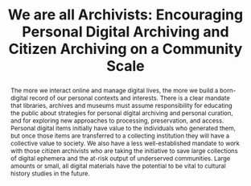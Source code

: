 ---
abstract: The more we interact online and manage digital lives, the more we build
  a born-digital record of our personal contexts and interests. There is a clear mandate
  that libraries, archives and museums must assume responsibility for educating the
  public about strategies for personal digital archiving and personal curation, and
  for exploring new approaches to processing, preservation, and access. Personal digital
  items initially have value to the individuals who generated them, but once those
  items are transferred to a collecting institution they will have a collective value
  to society. We also have a less well-established mandate to work with those citizen
  archivists who are taking the initiative to save large collections of digital ephemera
  and the at-risk output of underserved communities. Large amounts or small, all digital
  materials have the potential to be vital to cultural history studies in the future.
creators:
- Johnston, Leslie
date: null
document_url: https://services.phaidra.univie.ac.at/api/object/o:294250/download
grand_parent: iPRES
institutions: []
keywords:
- singapore
- personal digital archiving
- citizen archiving
- web archiving
- digital preservation
landing_page_url: https://phaidra.univie.ac.at/o:294250
language: eng
layout: publication
license: CC BY-SA 3.0 AT
notes_url: null
parent: iPRES 2011
publication_type: paper
size: 494888
slides_url: null
source_name: iPRES
title: 'We are all Archivists: Encouraging Personal Digital Archiving and Citizen
  Archiving on a Community Scale'
year: 2011
---